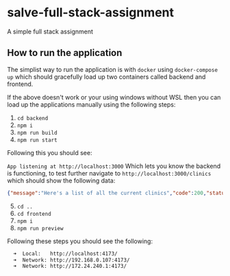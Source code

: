 # salve-full-stack-assignment
 A simple full stack assignment

## How to run the application

The simplist way to run the application is with `docker` using `docker-compose up` which should gracefully load up two containers called backend and frontend. 

If the above doesn't work or your using windows without WSL then you can load up the applications manually using the following steps:

1) `cd backend` 
2) `npm i`
3) `npm run build`
4) `npm run start`

Following this you should see:

`App listening at http://localhost:3000` Which lets you know the backend is functioning, to test further navigate to `http://localhost:3000/clinics` which should show the following data:

```json
{"message":"Here's a list of all the current clinics","code":200,"status":"OK","data":[{"id":1,"name":"Salve Fertility"},{"id":2,"name":"London IVF"}]}
```

5) `cd ..`
6) `cd frontend`
7) `npm i`
8) `npm run preview`

Following these steps you should see the following:

```txt
  ➜  Local:   http://localhost:4173/
  ➜  Network: http://192.168.0.107:4173/
  ➜  Network: http://172.24.240.1:4173/
```
